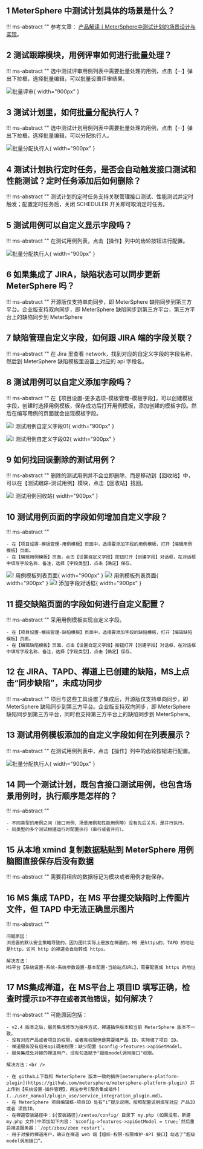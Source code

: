 

## 1 MeterSphere 中测试计划具体的场景是什么？
!!! ms-abstract ""
    参考文章： [产品解读丨MeterSphere中测试计划的场景设计与实现](https://mp.weixin.qq.com/s/hbhBEXMzphVjivmHXY3PjA)。

## 2 测试跟踪模块，用例评审如何进行批量处理？
!!! ms-abstract ""
    选中测试评审用例列表中需要批量处理的用例，点击【···】弹出下拉框，选择批量编辑，可以批量设置评审结果。

![批量评审](../img/faq/批量评审.png){ width="900px" }

## 3 测试计划里，如何批量分配执行人？
!!! ms-abstract ""
    选中测试计划用例列表中需要批量处理的用例，点击【···】弹出下拉框，选择批量编辑，可以分配执行人。

![批量分配执行人](../img/faq/批量分配执行人.png){ width="900px" }

## 4 测试计划执行定时任务，是否会自动触发接口测试和性能测试？定时任务添加后如何删除？
!!! ms-abstract ""
    测试计划的定时任务支持关联管理接口测试、性能测试并定时触发；配置定时任务后，关闭 SCHEDULER 开关即可取消定时任务。

## 5 测试用例可以自定义显示字段吗？
!!! ms-abstract ""
    在测试用例列表，点击【操作】列中的齿轮按钮进行配置。

![批量分配执行人](../img/faq/测试用例自定义显示字段.png){ width="900px" }

## 6 如果集成了 JIRA，缺陷状态可以同步更新 MeterSphere 吗？
!!! ms-abstract ""
    开源版仅支持单向同步，即 MeterSphere 缺陷同步到第三方平台。企业版支持双向同步，即 MeterSphere 缺陷同步到第三方平台，第三方平台上的缺陷同步到 MeterSphere

## 7 缺陷管理自定义字段，如何跟 JIRA 端的字段关联？
!!! ms-abstract ""
    在 Jira 里查看 network，找到对应的自定义字段的字段名称，然后到 MeterSphere 缺陷模板里设置上对应的 api 字段名。

## 8 测试用例可以自定义添加字段吗？
!!! ms-abstract ""
    在【项目设置-更多选项-模板管理-模板字段】，可以创建模板字段，创建时选择用例模板，保存成功后打开用例模板，添加创建的模板字段。然后在编写用例的页面就会出现模板字段。

![! 测试用例自定义字段01](../img/faq/测试用例自定义字段01.png){ width="900px" }

![! 测试用例自定义字段02](../img/faq/测试用例自定义字段02.png){ width="900px" }

## 9 如何找回误删除的测试用例？
!!! ms-abstract ""
    删除的测试用例并不会立即删除，而是移动到【回收站】中，可以在【测试跟踪-测试用例】模块，点击【回收站】找回。

![! 测试用例回收站](../img/faq/测试用例回收站.png){ width="900px" }

## 10 测试用例页面的字段如何增加自定义字段？
!!! ms-abstract ""

    - 在【项目设置-模板管理-用例模板】页面中，选择要添加字段的用例模板，打开【编辑用例模板】页面。
    - 在【编辑用例模板】页面，点击【设置自定义字段】按钮打开【创建字段】对话框，在对话框中填写字段名称、备注，选择【字段类型】，点击【确定】保存。
![! 用例模板列表页面](../img/faq/添加用例模板字段-用例模板列表页面.png){ width="900px" }
![! 用例模板列表页面](../img/faq/添加用例模板字段-用例模板编辑页面.png){ width="900px" }
![! 添加字段对话框](../img/faq/添加用例模板字段-添加字段对话框.png){ width="900px" }

## 11 提交缺陷页面的字段如何进行自定义配置？
!!! ms-abstract ""
    采用用例模板实现自定义字段。

    - 在【项目设置-模板管理-缺陷模板】页面中，选择要添加字段的缺陷模板，打开【编辑缺陷模板】页面。
    - 在【编辑缺陷模板】页面，点击【设置自定义字段】按钮打开【创建字段】对话框，在对话框中填写字段名称、备注，选择【字段类型】，点击【确定】保存。

## 12 在 JIRA、TAPD、禅道上已创建的缺陷，MS上点击“同步缺陷”，未成功同步
!!! ms-abstract ""
    项目与这些工具设置了集成后，开源版仅支持单向同步，即 MeterSphere 缺陷同步到第三方平台。企业版支持双向同步，即 MeterSphere 缺陷同步到第三方平台，同时也支持第三方平台上的缺陷同步到 MeterSphere。

## 13 测试用例模板添加的自定义字段如何在列表展示？
!!! ms-abstract ""
    在测试用例列表中，点击【操作】列中的齿轮按钮进行配置。

![批量分配执行人](../img/faq/测试用例自定义显示字段.png){ width="900px" }

## 14 同一个测试计划，既包含接口测试用例，也包含场景用例时，执行顺序是怎样的？
!!! ms-abstract ""
    
    - 不同类型的用例之间（接口用例、场景用例和性能用例等）没有先后关系，是并行执行。
    - 同类型的多个测试根据运行时配置执行（串行或者并行）。

## 15 从本地 xmind 复制数据粘贴到 MeterSphere 用例脑图直接保存后没有数据
!!! ms-abstract ""
    需要将相应的数据标记为模块或者用例才能保存。

## 16 MS 集成 TAPD，在 MS 平台提交缺陷时上传图片文件，但 TAPD 中无法正确显示图片
!!! ms-abstract ""
    
    问题原因：
    浏览器的默认安全策略导致的，因为图片实际上是放在禅道的，MS 是https的，TAPD 的地址是http，访问 http 的禅道会自动转成 https。
    
    解决方法：
    MS平台【系统设置-系统-系统参数设置-基本配置-当前站点URL】，需要配置成 https 的地址
    

## 17 MS集成禅道，在 MS平台上 项目ID 填写正确，检查时提示`ID不存在或者其他错误`，如何解决？
!!! ms-abstract ""
    可能原因包括：

    - v2.4 版本之后，服务集成修改为插件方式，禅道插件版本和当前 MeterSphere 版本不一致。
    - 没有对应产品或者项目的权限，或者有权限但是需要填产品 ID，实际填了项目 ID。
    - 禅道服务没有启用api调用权限：缺少配置 $config->features->apiGetModel。
    - 服务集成处对接的禅道用户，没有勾选赋予"超级model调用接口"权限。

    解决方法：<br />

    - 在 github上下载和 MeterSphere 版本一致的插件[metersphere-platform-plugin](https://github.com/metersphere/metersphere-platform-plugin) 并上传到【系统设置-插件管理】，用法参考[服务集成插件](../user_manual/plugin_use/service_integration_plugin.md)。
    - 在 MeterSphere 项目编辑框-项目ID 处有“i”提示说明，按照配置说明填写对应 产品ID 或者 项目ID。 
    - 在禅道安装路径中：${安装路径}/zentao/config/ 目录下 my.php (如果没有，新建 my.php 文件)中添加如下内容：`$config->features->apiGetModel = true;`然后重启禅道服务器：`/opt/zbox/zbox restart`。 
    - 用于对接的禅道用户，确认在禅道 web 端【组织-权限-权限维护-API 接口】勾选了“超级model调用接口”。

